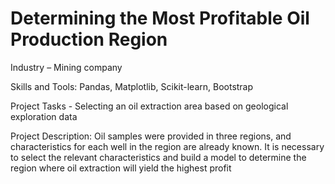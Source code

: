# Determining the Most Profitable Oil Production Region

Industry – Mining company

Skills and Tools: Pandas, Matplotlib, Scikit-learn, Bootstrap

Project Tasks - Selecting an oil extraction area based on geological exploration data

Project Description: Oil samples were provided in three regions, and characteristics for each well in the region are already known. It is necessary to select the relevant characteristics and build a model to determine the region where oil extraction will yield the highest profit
